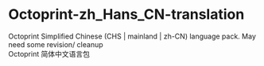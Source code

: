 # Octoprint-zh_Hans_CN-translation
Octoprint Simplified Chinese (CHS | mainland | zh-CN) language pack. May need some revision/ cleanup  
Octoprint 简体中文语言包

